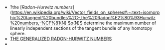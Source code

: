 - ?the [_Radon–Hurwitz numbers_](https://en.wikipedia.org/wiki/Vector_fields_on_spheres#:~:text=isomorphic%20tangent%20bundles%2C-,the%20Radon%E2%80%93Hurwitz%20numbers,-%CF%81(N) $ρ(N)$ determine the maximum number of linearly independent sections of the tangent bundle of any homotopy sphere.
- [THE GENERALIZED RADON-HURWITZ NUMBERS](http://www.numdam.org/article/CM_1986__59_1_113_0.pdf)
- 